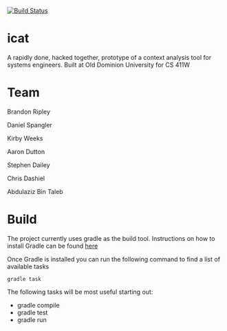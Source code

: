 [![Build Status](https://travis-ci.org/danielspangler/icat.png?branch=master)](https://travis-ci.org/danielspangler/icat)

icat
====

A rapidly done, hacked together, prototype of a context analysis tool for systems engineers. Built at Old Dominion University for CS 411W


Team
====
Brandon Ripley

Daniel Spangler

Kirby Weeks

Aaron Dutton

Stephen Dailey

Chris Dashiel

Abdulaziz Bin Taleb


Build
===

The project currently uses gradle as the build tool.  Instructions on how to install Gradle can be found [here](http://www.gradle.org/docs/current/userguide/installation.html)

Once Gradle is installed you can run the following command to find a list of available tasks

```
gradle task
```

The following tasks will be most useful starting out:

* gradle compile
* gradle test
* gradle run

